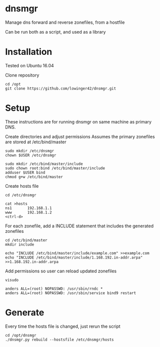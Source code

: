 # dnsmgr

Manage dns forward and reverse zonefiles, from a hostfile

Can be run both as a script, and used as a library


# Installation

Tested on Ubuntu 16.04

Clone repository

    cd /opt
    git clone https://github.com/lowinger42/dnsmgr.git


# Setup

These instructions are for running dnsmgr on same machine as primary DNS.


Create directories and adjust permissions
Assumes the primary zonefiles are stored at /etc/bind/master

    sudo mkdir /etc/dnsmgr
    chown $USER /etc/dnsmgr
    
    sudo mkdir /etc/bind/master/include
    sudo chown root:bind /etc/bind/master/include
    adduser $USER bind
    chmod g+w /etc/bind/master
    

Create hosts file

    cd /etc/dnsmgr
    
    cat >hosts
    ns1       192.168.1.1
    www       192.168.1.2
    <ctrl-d>


For each zonefile, add a INCLUDE statement that includes the generated zonefiles

    cd /etc/bind/master
    mkdir include
    
    echo "INCLUDE /etc/bind/master/include/example.com" >>example.com
    echo "INCLUDE /etc/bind/master/include/1.168.192.in-addr.arpa" >>1.168.192.in-addr.arpa


Add permissions so user can reload updated zonefiles

    visudo
    
    anders ALL=(root) NOPASSWD: /usr/sbin/rndc *
    anders ALL=(root) NOPASSWD: /usr/sbin/service bind9 restart



# Generate

Every time the hosts file is changed, just rerun the script

    cd /opt/dnsmgr
    ./dnsmgr.py rebuild --hostsfile /etc/dnsmgr/hosts
    

